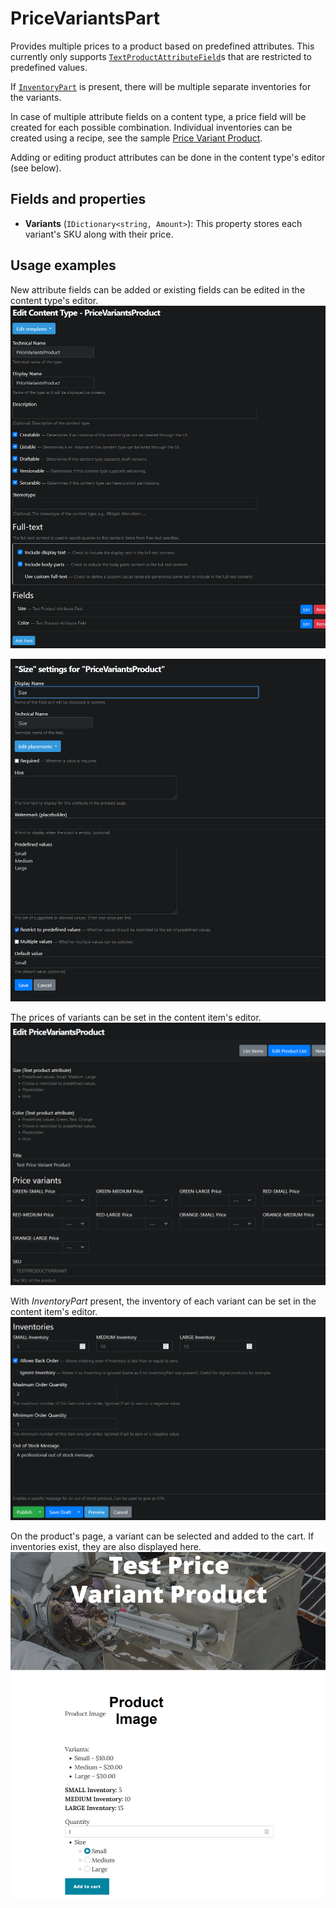 # PriceVariantsPart

Provides multiple prices to a product based on predefined attributes. This currently only supports [`TextProductAttributeField`](text-product-attribute-field.md)s that are restricted to predefined values.

If [`InventoryPart`](inventory-part.md) is present, there will be multiple separate inventories for the variants.

In case of multiple attribute fields on a content type, a price field will be created for each possible combination. Individual inventories can be created using a recipe, see the sample [Price Variant Product](https://github.com/OrchardCMS/OrchardCore.Commerce/blob/main/src/Modules/OrchardCore.Commerce/Recipes/OrchardCore.Commerce.Samples.Product.recipe.json#L145).

Adding or editing product attributes can be done in the content type's editor (see below).

## Fields and properties

- **Variants** (`IDictionary<string, Amount>`): This property stores each variant's SKU along with their price.

## Usage examples

New attribute fields can be added or existing fields can be edited in the content type's editor.
![image](../assets/images/price-variants-part/content-type-editor-example.png)

![image](../assets/images/price-variants-part/attribute-field-editor-example.png)

The prices of variants can be set in the content item's editor.
![image](../assets/images/price-variants-part/price-variants-editor-example.png)

With _InventoryPart_ present, the inventory of each variant can be set in the content item's editor.
![image](../assets/images/price-variants-part/price-variants-inventory-example.png)

On the product's page, a variant can be selected and added to the cart. If inventories exist, they are also displayed here.
![image](../assets/images/price-variants-part/price-variants-page-example.png)
